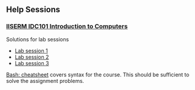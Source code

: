 ## Help Sessions

### [IISERM IDC101 Introduction to Computers](idc101)

Solutions for lab sessions
- [Lab session 1](idc101/session-1)
- [Lab session 2](idc101/session-2)
- [Lab session 3](idc101/session-3)

[Bash: cheatsheet](idc101/README.md) covers syntax for the course. This should be sufficient to solve the assignment problems.
